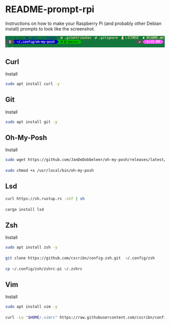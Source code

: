 # README-prompt-rpi

Instructions on how to make your Raspberry Pi (and probably other Debian install) prompts to look like the screenshot.

![prompt](./images/prompt.png)

## Curl

Install

```bash
sudo apt install curl -y
```

## Git

Install

```bash
sudo apt install git -y
```

## Oh-My-Posh

Install

```bash
sudo wget https://github.com/JanDeDobbeleer/oh-my-posh/releases/latest/download/posh-linux-arm -O /usr/local/bin/oh-my-posh

sudo chmod +x /usr/local/bin/oh-my-posh
```

## Lsd

```bash
curl https://sh.rustup.rs -sSf | sh

cargo install lsd
```

## Zsh

Install

```bash
sudo apt install zsh -y

git clone https://github.com/cscribn/config-zsh.git  ~/.config/zsh

cp ~/.config/zsh/zshrc-pi ~/.zshrc
```

## Vim

Install

```bash
sudo apt install vim -y

curl -Lo "$HOME/.vimrc" https://raw.githubusercontent.com/cscribn/config-misc/main/vim/vimrc
```
